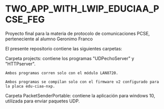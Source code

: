 # TWO_APP_WITH_LWIP_EDUCIAA_PCSE_FEG
Proyecto final para la materia de protocolo de comunicaciones PCSE, perteneciente al alumno Geronimo Franco

El presente repositorio contiene las siguientes carpetas:

Carpeta projects: contiene los programas "UDPechoServer" y "HTTPserver".

    Ambos programas corren solo con el módulo LAN8720.

    Ambos programas se compilan solo con el firmware v2 configurado para la placa edu-ciaa-nxp.
    
Carpeta PacketSenderPortable: contiene la aplicación para windows 10, utilizada para enviar paquetes UDP.

